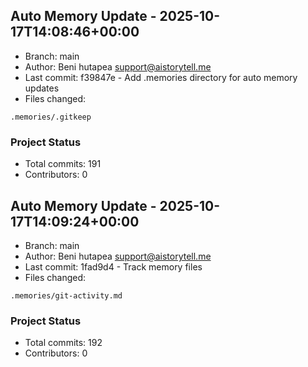 ## Auto Memory Update - 2025-10-17T14:08:46+00:00
- Branch: main
- Author: Beni hutapea <support@aistorytell.me>
- Last commit: f39847e - Add .memories directory for auto memory updates
- Files changed:
```
.memories/.gitkeep
```
### Project Status
- Total commits: 191
- Contributors: 0

## Auto Memory Update - 2025-10-17T14:09:24+00:00
- Branch: main
- Author: Beni hutapea <support@aistorytell.me>
- Last commit: 1fad9d4 - Track memory files
- Files changed:
```
.memories/git-activity.md
```
### Project Status
- Total commits: 192
- Contributors: 0

